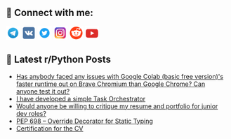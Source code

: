 ## 🔎 Connect with me:
[<img src="https://github.com/bullbesh/bullbesh/blob/main/images/Telegram.png" width="32" height="32" />](https://t.me/bullbesh)
[<img src="https://github.com/bullbesh/bullbesh/blob/main/images/VK.png" width="32" height="32" />](https://vk.com/bullbesh)
[<img src="https://github.com/bullbesh/bullbesh/blob/main/images/Twitter.png" width="32" height="32" />](https://twitter.com/bullbesh1)
[<img src="https://github.com/bullbesh/bullbesh/blob/main/images/Instagram.png" width="32" height="32" />](https://www.instagram.com/bullbesh)
[<img src="https://github.com/bullbesh/bullbesh/blob/main/images/Reddit.png" width="32" height="32" />](https://www.reddit.com/user/bullbesh)
[<img src="https://github.com/bullbesh/bullbesh/blob/main/images/YouTube.png" width="32" height="32" />](https://www.youtube.com/channel/UCtfjRs6uzgq5mfm8S06WTcg)

## 📕 Latest r/Python Posts
<!-- BLOG-POST-LIST:START -->
- [Has anybody faced any issues with Google Colab &lpar;basic free version&rpar;&#39;s faster runtime out on Brave Chromium than Google Chrome? Can anyone test it out?](https://www.reddit.com/r/Python/comments/xmoowt/has_anybody_faced_any_issues_with_google_colab/)
- [I have developed a simple Task Orchestrator](https://www.reddit.com/r/Python/comments/xmojgh/i_have_developed_a_simple_task_orchestrator/)
- [Would anyone be willing to critique my resume and portfolio for junior dev roles?](https://www.reddit.com/r/Python/comments/xmnzu5/would_anyone_be_willing_to_critique_my_resume_and/)
- [PEP 698 – Override Decorator for Static Typing](https://www.reddit.com/r/Python/comments/xmnv04/pep_698_override_decorator_for_static_typing/)
- [Certification for the CV](https://www.reddit.com/r/Python/comments/xmj8ir/certification_for_the_cv/)
<!-- BLOG-POST-LIST:END -->
